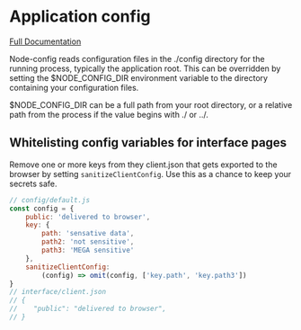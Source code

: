 # Application config
[Full Documentation](https://github.com/lorenwest/node-config/wiki/Configuration-Files)

Node-config reads configuration files in the ./config directory for the running process, typically the application root. This can be overridden by setting the $NODE_CONFIG_DIR environment variable to the directory containing your configuration files.

$NODE_CONFIG_DIR can be a full path from your root directory, or a relative path from the process if the value begins with ./ or ../.

## Whitelisting config variables for interface pages
Remove one or more keys from they client.json that gets exported to the browser by setting `sanitizeClientConfig`. Use this as a chance to keep your secrets safe.

```javascript
// config/default.js
const config = {
    public: 'delivered to browser',
    key: {
        path: 'sensative data',
        path2: 'not sensitive',
        path3: 'MEGA sensitive'
    },
    sanitizeClientConfig:
        (config) => omit(config, ['key.path', 'key.path3'])
}
// interface/client.json
// {
//    "public": "delivered to browser",
// }
```